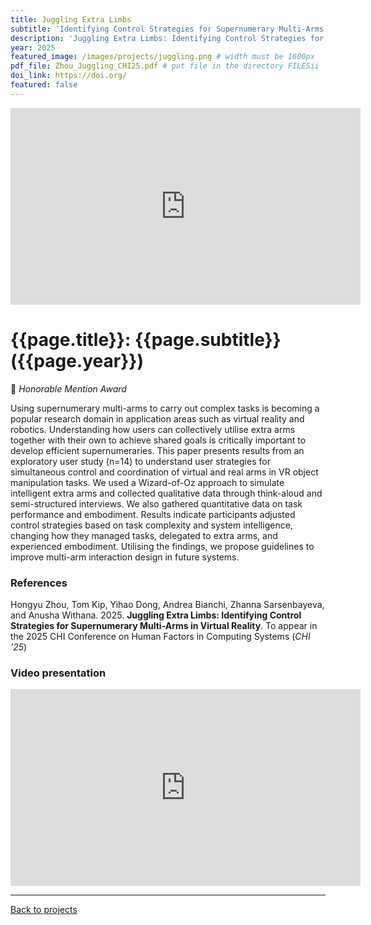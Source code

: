 ```yaml
---
title: Juggling Extra Limbs
subtitle: 'Identifying Control Strategies for Supernumerary Multi-Arms in Virtual Reality'
description: 'Juggling Extra Limbs: Identifying Control Strategies for Supernumerary Multi-Arms in Virtual Reality'
year: 2025
featured_image: /images/projects/juggling.png # width must be 1600px
pdf_file: Zhou_Juggling_CHI25.pdf # put file in the directory FILESii
doi_link: https://doi.org/
featured: false
---
```


<iframe width="560" height="315" src="https://www.youtube.com/embed/Jt7gazvjrBM?si=mTLt3QNbNOPz8Nyu" frameborder="0" allow="accelerometer; autoplay; clipboard-write; encrypted-media; gyroscope; picture-in-picture" allowfullscreen></iframe>

<!-- DO NOT CHANGE MANUALLY -->

# {{page.title}}: {{page.subtitle}} ({{page.year}})

🏅 _Honorable Mention Award_

Using supernumerary multi-arms to carry out complex tasks is becoming a popular research domain in application areas such as virtual reality and robotics. Understanding how users can collectively utilise extra arms together with their own to achieve shared goals is critically important to develop efficient supernumeraries. This paper presents results from an exploratory user study (n=14) to understand user strategies for simultaneous control and coordination of virtual and real arms in VR object manipulation tasks. We used a Wizard-of-Oz approach to simulate intelligent extra arms and collected qualitative data through think-aloud and semi-structured interviews. We also gathered quantitative data on task performance and embodiment. Results indicate participants adjusted control strategies based on task complexity and system intelligence, changing how they managed tasks, delegated to extra arms, and experienced embodiment. Utilising the findings, we propose guidelines to improve multi-arm interaction design in future systems.



### References

Hongyu Zhou, Tom Kip, Yihao Dong, Andrea Bianchi, Zhanna Sarsenbayeva, and Anusha Withana. 2025. **Juggling Extra Limbs: Identifying Control Strategies for Supernumerary Multi-Arms in Virtual Reality**. To appear in the 2025 CHI Conference on Human Factors in Computing Systems (_CHI ’25_)

<!-- DO NOT CHANGE MANUALLY -->

<!-- <a href="{{ site.url }}/files/{{ page.year }}/{{ page.pdf_file }}" target="_blank">paper</a>&nbsp;&nbsp;&nbsp;

<a href="{{ page.doi_link }}" target="_blank">doi</a> -->

### Video presentation

<iframe width="560" height="315" src="https://www.youtube.com/embed/COwif96tbf0?si=R775xK0hWGOQUzdf" frameborder="0" allow="accelerometer; autoplay; clipboard-write; encrypted-media; gyroscope; picture-in-picture" allowfullscreen></iframe>


---

<a href="/index.html" class="button button--large">Back to projects</a>
